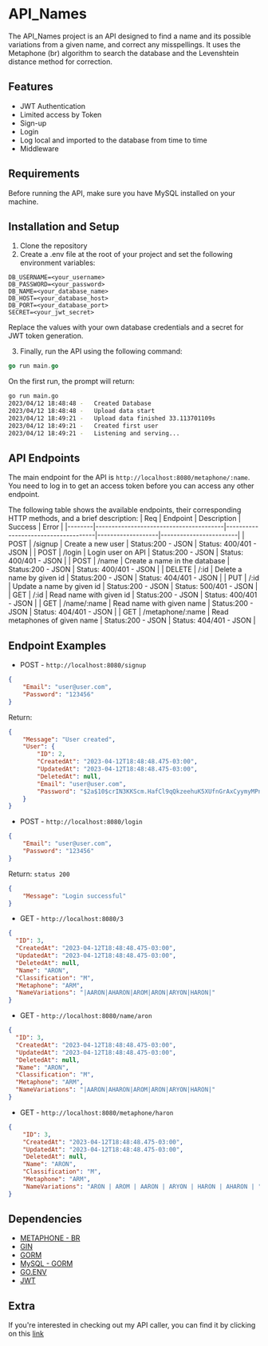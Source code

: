 # API_Names

The API_Names project is an API designed to find a name and its possible variations from a given name, and correct any misspellings. It uses the Metaphone (br) algorithm to search the database and the Levenshtein distance method for correction.

## Features
- JWT Authentication
- Limited access by Token
- Sign-up
- Login
- Log local and imported to the database from time to time
- Middleware

## Requirements
Before running the API, make sure you have MySQL installed on your machine.

## Installation and Setup
1. Clone the repository 
2. Create a .env file at the root of your project and set the following environment variables:
  ```
  DB_USERNAME=<your_username>
  DB_PASSWORD=<your_password>
  DB_NAME=<your_database_name>
  DB_HOST=<your_database_host>
  DB_PORT=<your_database_port>
  SECRET=<your_jwt_secret>
  ```
  Replace the values with your own database credentials and a secret for JWT token generation.
  
3. Finally, run the API using the following command:
  ```go
  go run main.go
  ```
  On the first run, the prompt will return:
  ```bash
  go run main.go
  2023/04/12 18:48:48 -   Created Database
  2023/04/12 18:48:48 -   Upload data start
  2023/04/12 18:49:21 -   Upload data finished 33.113701109s
  2023/04/12 18:49:21 -   Created first user
  2023/04/12 18:49:21 -   Listening and serving...
  ```

## API Endpoints
The main endpoint for the API is ```http://localhost:8080/metaphone/:name```. You need to log in to get an access token before you can access any other endpoint.

The following table shows the available endpoints, their corresponding HTTP methods, and a brief description:
| Req    | Endpoint                               | Description                         | Success           | Error                  |
|--------|----------------------------------------|-------------------------------------|-------------------|------------------------|
| POST   | /signup                                | Create a new user                   | Status:200 - JSON | Status: 400/401 - JSON |
| POST   | /login                                 | Login user on API                   | Status:200 - JSON | Status: 400/401 - JSON |
| POST   | /name                                  | Create a name in the database       | Status:200 - JSON | Status: 400/401 - JSON |
| DELETE | /:id                                   | Delete a name by given id           | Status:200 - JSON | Status: 404/401 - JSON |
| PUT    | /:id                                   | Update a name by given id           | Status:200 - JSON | Status: 500/401 - JSON |
| GET    | /:id                                   | Read name with given id             | Status:200 - JSON | Status: 400/401 - JSON |
| GET    | /name/:name                            | Read name with given name           | Status:200 - JSON | Status: 404/401 - JSON |
| GET    | /metaphone/:name                       | Read metaphones of given name       | Status:200 - JSON | Status: 404/401 - JSON |


## Endpoint Examples

- POST - ```http://localhost:8080/signup```
```json
{
    "Email": "user@user.com",
    "Password": "123456"
}
```
Return:
```json
{
    "Message": "User created",
    "User": {
        "ID": 2,
        "CreatedAt": "2023-04-12T18:48:48.475-03:00",
        "UpdatedAt": "2023-04-12T18:48:48.475-03:00",
        "DeletedAt": null,
        "Email": "user@user.com",
        "Password": "$2a$10$crIN3KKScm.HafCl9qQkzeehuK5XUfnGrAxCyymyMPnNHkwDwHBVS"
    }
}
```

- POST - ```http://localhost:8080/login```
```json
{
    "Email": "user@user.com",
    "Password": "123456"
}
```
Return: ```status 200```
```json
{
    "Message": "Login successful"
}
```

- GET - ```http://localhost:8080/3```
```json
{
  "ID": 3,
  "CreatedAt": "2023-04-12T18:48:48.475-03:00",
  "UpdatedAt": "2023-04-12T18:48:48.475-03:00",
  "DeletedAt": null,
  "Name": "ARON",
  "Classification": "M",
  "Metaphone": "ARM",
  "NameVariations": "|AARON|AHARON|AROM|ARON|ARYON|HARON|"
}
```

- GET - ```http://localhost:8080/name/aron```
```json
{
  "ID": 3,
  "CreatedAt": "2023-04-12T18:48:48.475-03:00",
  "UpdatedAt": "2023-04-12T18:48:48.475-03:00",
  "DeletedAt": null,
  "Name": "ARON",
  "Classification": "M",
  "Metaphone": "ARM",
  "NameVariations": "|AARON|AHARON|AROM|ARON|ARYON|HARON|"
}
```

- GET - ```http://localhost:8080/metaphone/haron```
```json
{
    "ID": 3,
    "CreatedAt": "2023-04-12T18:48:48.475-03:00",
    "UpdatedAt": "2023-04-12T18:48:48.475-03:00",
    "DeletedAt": null,
    "Name": "ARON",
    "Classification": "M",
    "Metaphone": "ARM",
    "NameVariations": "ARON | AROM | AARON | ARYON | HARON | AHARON | "
}
```
## Dependencies
- [METAPHONE - BR](https://github.com/DanielFillol/metaphone-br)
- [GIN](https://github.com/gin-gonic/gin)
- [GORM](https://gorm.io)
- [MySQL - GORM](https://github.com/go-gorm/mysql)
- [GO.ENV](https://github.com/joho/godotenv)
- [JWT](https://github.com/golang-jwt/jwt)

## Extra
If you're interested in checking out my API caller, you can find it by clicking on this [link](https://github.com/DanielFillol/API_Caller)
